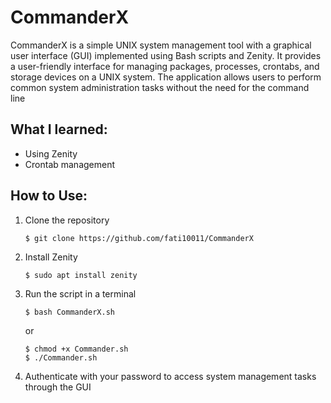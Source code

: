 # CommanderX
CommanderX is a simple UNIX system management tool with a graphical user interface (GUI) implemented using Bash scripts and Zenity. It provides a user-friendly interface for managing packages, processes, crontabs, and storage devices on a UNIX system. The application allows users to perform common system administration tasks without the need for the command line

## What I learned:
<ul>
  <li>Using Zenity</li>
  <li>Crontab management</li>
</ul>

## How to Use:
<ol>
  <li>Clone the repository</li>
  
```
$ git clone https://github.com/fati10011/CommanderX
```
  <li>Install Zenity</li>
  
```
$ sudo apt install zenity
```
  <li>Run the script in a terminal</li>
  
```
$ bash CommanderX.sh
```

or
  
```
$ chmod +x Commander.sh
$ ./Commander.sh
```
  <li>Authenticate with your password to access system management tasks through the GUI</li>
</ol>
